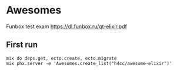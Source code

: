 # Awesomes

Funbox test exam https://dl.funbox.ru/qt-elixir.pdf

## First run

    mix do deps.get, ecto.create, ecto.migrate
    mix phx.server -e 'Awesomes.create_list("h4cc/awesome-elixir")'
